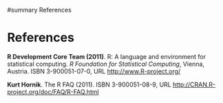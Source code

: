 ﻿#summary References

# References #

**R Development Core Team (2011)**. R: A language and environment for statistical computing. _R Foundation for Statistical Computing_,
Vienna, Austria. ISBN 3-900051-07-0, URL http://www.R-project.org/


**Kurt Hornik**. The R FAQ (2011). ISBN 3-900051-08-9, URL http://CRAN.R-project.org/doc/FAQ/R-FAQ.html

